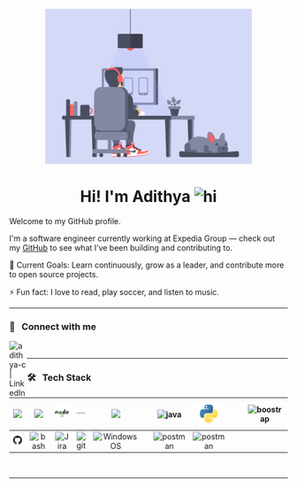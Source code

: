 <p align="center">
<img alt="GIF" src="https://github.com/adithyac94/adithyac94/blob/main/adigif.gif?raw=true" height="280" />
<p/>

<h1 align="center"> Hi! I'm Adithya <img src="https://user-images.githubusercontent.com/1303154/88677602-1635ba80-d120-11ea-84d8-d263ba5fc3c0.gif" width="28px" alt="hi"></h1>

Welcome to my GitHub profile.

I'm a software engineer currently working at Expedia Group — check out my [GitHub](https://github.com/adithyac94?tab=repositories) to see what I’ve been building and contributing to.

🥅 Current Goals: Learn continuously, grow as a leader, and contribute more to open source projects.

⚡ Fun fact: I love to read, play soccer, and listen to music.

<hr>

### 🤝 &nbsp; Connect with me

[<img align="left" alt="adithya-c | LinkedIn" width="32px" src="https://cdn.jsdelivr.net/npm/simple-icons@v3/icons/linkedin.svg" />][linkedin]

<br /> 

<hr>

### 🛠 &nbsp; Tech Stack 

|<img src="https://cdn.jsdelivr.net/gh/devicons/devicon/icons/angularjs/angularjs-original.svg" width=40> | <img src="https://www.vectorlogo.zone/logos/springio/springio-icon.svg" width=40> | <img src="https://raw.githubusercontent.com/devicons/devicon/master/icons/nodejs/nodejs-original-wordmark.svg" width="40"> | <img src="https://raw.githubusercontent.com/devicons/devicon/master/icons/express/express-original-wordmark.svg" width="40"> | <img src="https://cdn.jsdelivr.net/gh/devicons/devicon/icons/confluence/confluence-original-wordmark.svg" width="40"> | <img src="https://raw.githubusercontent.com/devicons/devicon/master/icons/javascript/javascript-original.svg" width="40"> | <img src="https://cdn.jsdelivr.net/gh/devicons/devicon/icons/java/java-original-wordmark.svg" alt="java" width="40"> | <img src="https://raw.githubusercontent.com/devicons/devicon/master/icons/python/python-original.svg" alt="python" width="40">  | <img src="https://raw.githubusercontent.com/devicons/devicon/master/icons/html5/html5-original-wordmark.svg" alt="html5" width="40">  | <img src="https://raw.githubusercontent.com/devicons/devicon/master/icons/css3/css3-original-wordmark.svg" alt="css3" width="40"> | <img src="https://www.vectorlogo.zone/logos/getbootstrap/getbootstrap-icon.svg" alt="boostrap" width="40"> | <img src="https://www.vectorlogo.zone/logos/mysql/mysql-ar21.svg" alt="mysql" width="40"> | <img src="https://github.com/jupyter/qtconsole/blob/master/qtconsole/resources/icon/JupyterConsole.svg" alt="Jupyter Notebook" width="40"> | <img src="https://cdn.jsdelivr.net/gh/devicons/devicon/icons/typescript/typescript-original.svg" alt="ts" width="40"> | 
|:-:|:-:|:-:|:-:|:-:|:-:|:-:|:-:|:-:|:-:|:-:|:-:|:-:|:-:|
|<img src="https://raw.githubusercontent.com/github/explore/78df643247d429f6cc873026c0622819ad797942/topics/github/github.png" alt="GitHub" width="40"> | <img src="https://cdn.jsdelivr.net/gh/devicons/devicon/icons/bash/bash-original.svg" alt="bash" width="45" height="45"/> | <img src="https://upload.wikimedia.org/wikipedia/commons/4/4a/Jira_Software%402x-blue.png" alt="Jira" width="40"> | <img src="https://www.vectorlogo.zone/logos/git-scm/git-scm-icon.svg" alt="git" width="40"> | <img src="https://upload.wikimedia.org/wikipedia/commons/8/8d/Windows_darkblue_2012.svg" alt="WindowsOS" width="40"> | <img src="https://raw.githubusercontent.com/devicons/devicon/master/icons/linux/linux-original.svg" alt="linux" width="40"> | <img src="https://www.vectorlogo.zone/logos/getpostman/getpostman-icon.svg" alt="postman" width="40"> | <img src="https://www.vectorlogo.zone/logos/visualstudio_code/visualstudio_code-icon.svg" alt="postman" width="40"> |

<br />

---

[linkedin]: https://www.linkedin.com/in/adithya-ne


<!--
**flyninja94/flyninja94** is a ✨ _special_ ✨ repository because its `README.md` (this file) appears on your GitHub profile.

Here are some ideas to get you started:

- 🔭 I’m currently working on ...
- 🌱 I’m currently learning ...
- 👯 I’m looking to collaborate on ...
- 🤔 I’m looking for help with ...
- 💬 Ask me about ...
- 📫 How to reach me: ...
- 😄 Pronouns: ...
- ⚡ Fun fact: ...
-->

